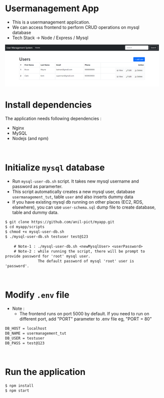 # Usermanagement App
* This is a usermanagement application.  
* We can access frontend to perform CRUD operations on mysql database
* Tech Stack -> Node / Express / Mysql  

![Screenshot](user-management.png)

# Install dependencies
The application needs following dependencies :
* Nginx
* MySQL
* Nodejs (and npm)
<br/>

# Initialize ```mysql``` database
* Run ```mysql-user-db.sh``` script. It takes new mysql username and password as paramerter.
* This script automatically creates a new mysql user, database ```usermanagement_tut```, table ```user``` and also inserts dummy data
* If you have existing mysql db running on other places (EC2, RDS, elsewhere), you can use ```user-schema.sql``` dump file to create database, table and dummy data. 

```
$ git clone https://github.com/anil-pict/myapp.git 
$ cd myapp/scripts
$ chmod +x mysql-user-db.sh
$ ./mysql-user-db.sh testuser test@123

    # Note-1 : ./mysql-user-db.sh <newMysqlUser> <userPassword>
    # Note-2 : while running the script, there will be prompt to provide password for 'root' mysql user. 
               The default password of mysql 'root' user is 'password'. 

```
<br/>

# Modify ```.env``` file
* Note : 
  * The frontend runs on port 5000 by default. If you need to run on different port, add "PORT" parameter to .env file eg, "PORT = 80"

```
DB_HOST = localhost
DB_NAME = usermanagement_tut
DB_USER = testuser
DB_PASS = test@123
```
<br>

# Run the application
```
$ npm install
$ npm start
```


